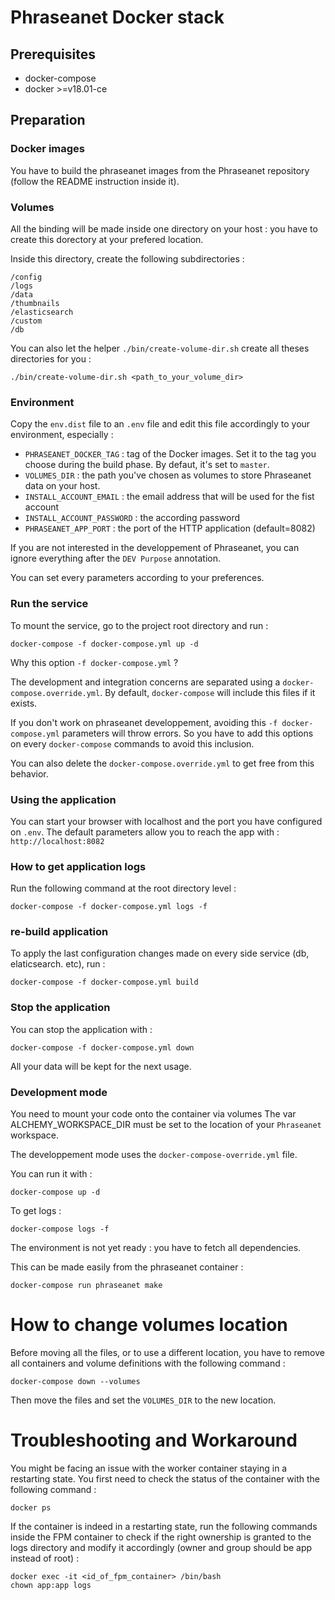 # Phraseanet Docker stack

## Prerequisites

- docker-compose
- docker >=v18.01-ce

## Preparation

### Docker images

You have to build the phraseanet images from the Phraseanet repository (follow the README instruction inside it).

### Volumes

All the binding will be made inside one directory on your host : you have to create this dorectory at your prefered location.

Inside this directory, create the following subdirectories  :

    /config
    /logs
    /data
    /thumbnails
    /elasticsearch
    /custom
    /db

You can also let the helper `./bin/create-volume-dir.sh` create all theses directories for you :

    ./bin/create-volume-dir.sh <path_to_your_volume_dir>

### Environment

Copy the `env.dist` file to an `.env` file and edit this file accordingly to your environment,  especially :

* `PHRASEANET_DOCKER_TAG` : tag of the Docker images. Set it to the tag you choose during the build phase. By defaut, it's set to `master`.
* `VOLUMES_DIR` : the path you've chosen as volumes to store Phraseanet data on your host.
* `INSTALL_ACCOUNT_EMAIL` : the email address that will be used for the fist account
* `INSTALL_ACCOUNT_PASSWORD` : the according password
* `PHRASEANET_APP_PORT` : the port of the HTTP application (default=8082)

If you are not interested in the developpement of Phraseanet, you can ignore everything after the `DEV Purpose` annotation.

You can set every parameters according to your preferences.

### Run the service

To mount the service, go to the project root directory and run :

    docker-compose -f docker-compose.yml up -d

Why this option `-f docker-compose.yml` ?

The development and integration concerns are separated using a `docker-compose.override.yml`. By default, `docker-compose` will include this files if it exists.

If you don't work on phraseanet developpement, avoiding this `-f docker-compose.yml` parameters will throw errors. So you have to add this options on every `docker-compose` commands to avoid this inclusion.

You can also delete the `docker-compose.override.yml` to get free from this behavior.

### Using the application

You can start your browser with localhost and the port you have configured on `.env`.
The default parameters allow you to reach the app with : `http://localhost:8082`

### How to get application logs

Run the following command at the root directory level :

    docker-compose -f docker-compose.yml logs -f

### re-build application

To apply the last configuration changes made on every side service (db, elaticsearch. etc), run :

    docker-compose -f docker-compose.yml build

### Stop the application

You can stop the application with :

    docker-compose -f docker-compose.yml down

All your data will be kept for the next usage.


### Development mode

You need to mount your code onto the container via volumes
The var ALCHEMY_WORKSPACE_DIR must be set to the location of your `Phraseanet` workspace.

The developpement mode uses the `docker-compose-override.yml` file.

You can run it with :

    docker-compose up -d

To get logs :

    docker-compose logs -f


The environment is not yet ready : you have to fetch all dependencies.

This can be made easily from the phraseanet container :

    docker-compose run phraseanet make


# How to change volumes location

Before moving all the files, or to use a different location, you have to remove all containers and volume definitions with the following command :

    docker-compose down --volumes

Then move the files and set the `VOLUMES_DIR` to the new location.


# Troubleshooting and Workaround

You might be facing an issue with the worker container staying in a restarting state. You first need to check the status of the container with the following command :

    docker ps
    
If the container is indeed in a restarting state, run the following commands inside the FPM container to check if the right ownership is granted to the logs directory and modify it accordingly (owner and group should be app instead of root) :

    docker exec -it <id_of_fpm_container> /bin/bash
    chown app:app logs
